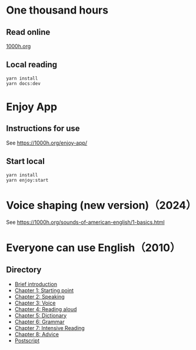 # One thousand hours

## Read online

[1000h.org](https://1000h.org)

## Local reading

```
yarn install
yarn docs:dev
```

# Enjoy App

## Instructions for use

See https://1000h.org/enjoy-app/

## Start local

```
yarn install
yarn enjoy:start
```

# Voice shaping (new version)（2024）

See https://1000h.org/sounds-of-american-english/1-basics.html

# Everyone can use English（2010）

## Directory

- [Brief introduction](./book/README.md)
- [Chapter 1: Starting point](./book/chapter1.md)
- [Chapter 2: Speaking](./book/chapter2.md)
- [Chapter 3: Voice](./book/chapter3.md)
- [Chapter 4: Reading aloud](./book/chapter4.md)
- [Chapter 5: Dictionary](./book/chapter5.md)
- [Chapter 6: Grammar](./book/chapter6.md)
- [Chapter 7: Intensive Reading](./book/chapter7.md)
- [Chapter 8: Advice](./book/chapter8.md)
- [Postscript](./book/end.md)
